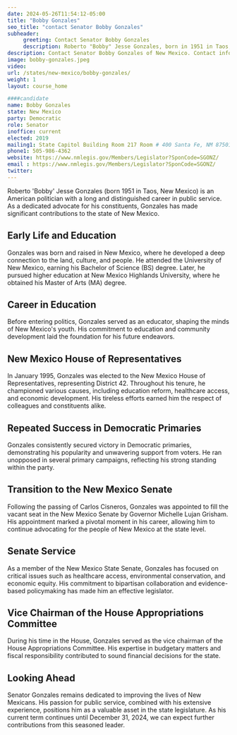 ```yaml
---
date: 2024-05-26T11:54:12-05:00
title: "Bobby Gonzales"
seo_title: "contact Senator Bobby Gonzales"
subheader:
     greeting: Contact Senator Bobby Gonzales
     description: Roberto "Bobby" Jesse Gonzales, born in 1951 in Taos, New Mexico, is an American politician and a member of the Democratic Party. He serves in the New Mexico State Senate, representing District 6, and assumed office on December 20, 2019.
description: Contact Senator Bobby Gonzales of New Mexico. Contact information for Bobby Gonzales includes email address, phone number, and mailing address.
image: bobby-gonzales.jpeg
video:
url: /states/new-mexico/bobby-gonzales/
weight: 1
layout: course_home

####candidate
name: Bobby Gonzales
state: New Mexico
party: Democratic
role: Senator
inoffice: current
elected: 2019
mailing1: State Capitol Building Room 217 Room # 400 Santa Fe, NM 87501
phone1: 505-986-4362
website: https://www.nmlegis.gov/Members/Legislator?SponCode=SGONZ/
email : https://www.nmlegis.gov/Members/Legislator?SponCode=SGONZ/
twitter: 
---
```

Roberto 'Bobby' Jesse Gonzales (born 1951 in Taos, New Mexico) is an American politician with a long and distinguished career in public service. As a dedicated advocate for his constituents, Gonzales has made significant contributions to the state of New Mexico.

## Early Life and Education
Gonzales was born and raised in New Mexico, where he developed a deep connection to the land, culture, and people. He attended the University of New Mexico, earning his Bachelor of Science (BS) degree. Later, he pursued higher education at New Mexico Highlands University, where he obtained his Master of Arts (MA) degree.

## Career in Education
Before entering politics, Gonzales served as an educator, shaping the minds of New Mexico's youth. His commitment to education and community development laid the foundation for his future endeavors.

## New Mexico House of Representatives
In January 1995, Gonzales was elected to the New Mexico House of Representatives, representing District 42. Throughout his tenure, he championed various causes, including education reform, healthcare access, and economic development. His tireless efforts earned him the respect of colleagues and constituents alike.

## Repeated Success in Democratic Primaries
Gonzales consistently secured victory in Democratic primaries, demonstrating his popularity and unwavering support from voters. He ran unopposed in several primary campaigns, reflecting his strong standing within the party.

## Transition to the New Mexico Senate
Following the passing of Carlos Cisneros, Gonzales was appointed to fill the vacant seat in the New Mexico Senate by Governor Michelle Lujan Grisham. His appointment marked a pivotal moment in his career, allowing him to continue advocating for the people of New Mexico at the state level.

## Senate Service
As a member of the New Mexico State Senate, Gonzales has focused on critical issues such as healthcare access, environmental conservation, and economic equity. His commitment to bipartisan collaboration and evidence-based policymaking has made him an effective legislator.

## Vice Chairman of the House Appropriations Committee
During his time in the House, Gonzales served as the vice chairman of the House Appropriations Committee. His expertise in budgetary matters and fiscal responsibility contributed to sound financial decisions for the state.

## Looking Ahead
Senator Gonzales remains dedicated to improving the lives of New Mexicans. His passion for public service, combined with his extensive experience, positions him as a valuable asset in the state legislature. As his current term continues until December 31, 2024, we can expect further contributions from this seasoned leader.
